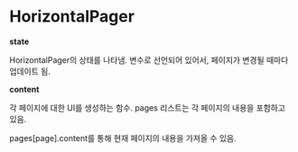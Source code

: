 # HorizontalPager

**state**

HorizontalPager의 상태를 나타냄. 변수로 선언되어 있어서, 페이지가 변경될 때마다 업데이트 됨.

**content**

각 페이지에 대한 UI를 생성하는 함수. pages 리스트는 각 페이지의 내용을 포함하고 있음.

pages[page].content를 통해 현재 페이지의 내용을 가져올 수 있음.